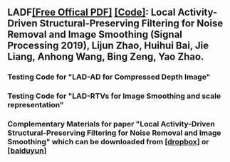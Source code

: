 ## LADF[[Free Offical PDF]](https://authors.elsevier.com/c/1Y6T-bZX4vgxi) [[Code]](https://github.com/mdcnn/Depth-Image-Quality-Enhancement/tree/master/Compressed-Depth-Image%20Filtering): Local Activity-Driven Structural-Preserving Filtering for Noise Removal and Image Smoothing (Signal Processing 2019), Lijun Zhao, Huihui Bai, Jie Liang, Anhong Wang, Bing Zeng, Yao Zhao.

### Testing Code for "LAD-AD for Compressed Depth Image"

### Testing Code for "LAD-RTVs for Image Smoothing and scale representation"


### Complementary Materials for paper "Local Activity-Driven Structural-Preserving Filtering for Noise Removal and Image Smoothing" which can be downloaded from [[dropbox]](https://www.dropbox.com/s/bm5f38awgw72pep/Complementary%20Materials%EF%BC%A6%EF%BC%AF%EF%BC%B22018SP.pdf?dl=0) or [[baiduyun]](https://pan.baidu.com/s/1kdWm9MnsRK73G1g6hMtHJg) 



